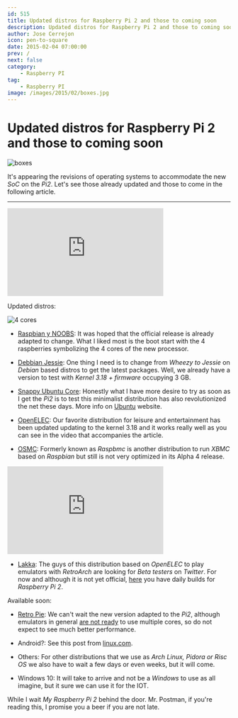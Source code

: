 ```yaml
---
id: 515
title: Updated distros for Raspberry Pi 2 and those to coming soon
description: Updated distros for Raspberry Pi 2 and those to coming soon
author: Jose Cerrejon
icon: pen-to-square
date: 2015-02-04 07:00:00
prev: /
next: false
category:
    - Raspberry PI
tag:
    - Raspberry PI
image: /images/2015/02/boxes.jpg
---
```


# Updated distros for Raspberry Pi 2 and those to coming soon

![boxes](/images/2015/02/boxes.jpg)

It's appearing the revisions of operating systems to accommodate the new _SoC_ on the _Pi2_. Let's see those already updated and those to come in the following article.

---

<iframe width="352" height="198" src="https://www.youtube.com/embed/xq0u_1MO8qE?rel=0" frameborder="0" allowfullscreen></iframe>

Updated distros:

![4 cores](/images/2015/02/4cores.jpg)

-   [Raspbian y NOOBS](https://www.raspberrypi.org/downloads/): It was hoped that the official release is already adapted to change. What I liked most is the boot start with the 4 raspberries symbolizing the 4 cores of the new processor.

-   [Debbian Jessie](https://sjoerd.luon.net/posts/2015/02/debian-jessie-on-rpi2/): One thing I need is to change from _Wheezy to Jessie_ on _Debian_ based distros to get the latest packages. Well, we already have a version to test with _Kernel 3.18 + firmware_ occupying 3 GB.

-   [Snappy Ubuntu Core](https://www.raspberrypi.org/downloads/): Honestly what I have more desire to try as soon as I get the _Pi2_ is to test this minimalist distribution has also revolutionized the net these days. More info on [Ubuntu](https://developer.ubuntu.com/en/snappy/) website.

-   [OpenELEC](https://openelec.tv/news/22-releases/154-openelec-5-0-1-released): Our favorite distribution for leisure and entertainment has been updated updating to the kernel 3.18 and it works really well as you can see in the video that accompanies the article.

-   [OSMC](https://osmc.tv/2015/02/raspberry-pi-2-released-with-osmc-support/): Formerly known as _Raspbmc_ is another distribution to run _XBMC_ based on _Raspbian_ but still is not very optimized in its Alpha 4 release.

<iframe width="352" height="198" src="https://www.youtube.com/embed/R8FuEXmL34s?rel=0" frameborder="0" allowfullscreen></iframe>

-   [Lakka](https://sources.lakka.tv/nightly/RPi2.arm/): The guys of this distribution based on _OpenELEC_ to play emulators with _RetroArch_ are looking for _Beta testers_ on _Twitter_. For now and although it is not yet official, [here](https://sources.lakka.tv/nightly/RPi2.arm/) you have daily builds for _Raspberry Pi 2_.

Available soon:

-   [Retro Pie](https://blog.petrockblock.com/retropie/): We can't wait the new version adapted to the _Pi2_, although emulators in general [are not ready](https://github.com/petrockblog/RetroPie-Setup/issues/628) to use multiple cores, so do not expect to see much better performance.

-   Android?: See this post from [linux.com](https://www.linux.com/news/embedded-mobile/mobile-linux/807087-faster-raspberry-pi-2-says-yes-to-ubuntu-and-windows-but-wheres-android).

-   Others: For other distributions that we use as _Arch Linux, Pidora or Risc OS_ we also have to wait a few days or even weeks, but it will come.

-   Windows 10: It will take to arrive and not be a _Windows_ to use as all imagine, but it sure we can use it for the IOT.

While I wait _My Raspberry Pi 2_ behind the door. Mr. Postman, if you're reading this, I promise you a beer if you are not late.
